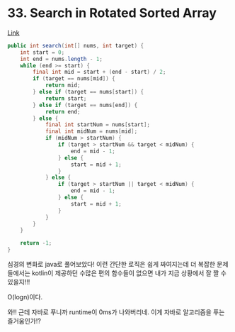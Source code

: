 # 33. Search in Rotated Sorted Array

[Link](https://leetcode.com/problems/search-in-rotated-sorted-array/)

```java
public int search(int[] nums, int target) {
    int start = 0;
    int end = nums.length - 1;
    while (end >= start) {
        final int mid = start + (end - start) / 2;
        if (target == nums[mid]) {
            return mid;
        } else if (target == nums[start]) {
            return start;
        } else if (target == nums[end]) {
            return end;
        } else {
            final int startNum = nums[start];
            final int midNum = nums[mid];
            if (midNum > startNum) {
                if (target > startNum && target < midNum) {
                    end = mid - 1;
                } else {
                    start = mid + 1;
                }
            } else {
                if (target > startNum || target < midNum) {
                    end = mid - 1;
                } else {
                    start = mid + 1;
                }
            }
        }
    }

    return -1;
}
```

심경의 변화로 java로 풀어보았다! 이런 간단한 로직은 쉽게 짜여지는데 더 복잡한 문제들에서는 kotlin이 제공하던 수많은 편의 함수들이 없으면 내가 지금 상황에서 잘 짤 수 있을지!!!

O(logn)이다.

와!! 근데 자바로 푸니까 runtime이 0ms가 나와버리네. 이게 자바로 알고리즘을 푸는 즐거움인가!?
